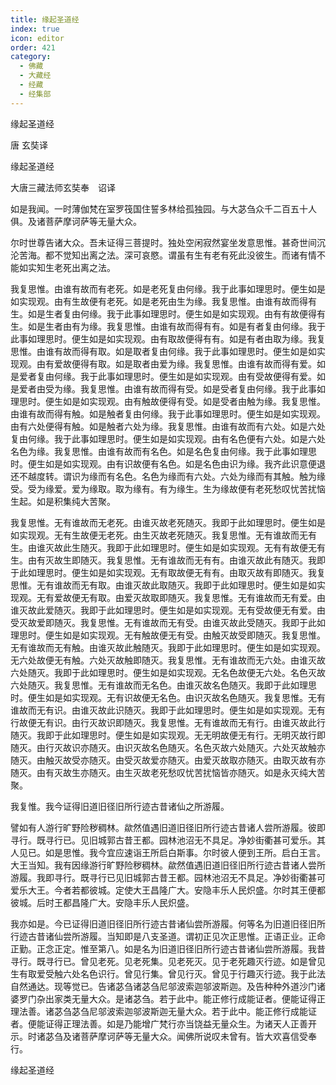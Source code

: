 ```yaml
---
title: 缘起圣道经
index: true
icon: editor
order: 421
category:
  - 佛藏
  - 大藏经
  - 经藏
  - 经集部
---
```


  缘起圣道经  

唐 玄奘译  

缘起圣道经  

大唐三藏法师玄奘奉　诏译  

如是我闻。一时薄伽梵在室罗筏国住誓多林给孤独园。与大苾刍众千二百五十人俱。及诸菩萨摩诃萨等无量大众。  

尔时世尊告诸大众。吾未证得三菩提时。独处空闲寂然宴坐发意思惟。甚奇世间沉沦苦海。都不觉知出离之法。深可哀愍。谓虽有生有老有死此没彼生。而诸有情不能如实知生老死出离之法。  

我复思惟。由谁有故而有老死。如是老死复由何缘。我于此事如理思时。便生如是如实现观。由有生故便有老死。如是老死由生为缘。我复思惟。由谁有故而得有生。如是生者复由何缘。我于此事如理思时。便生如是如实现观。由有有故便得有生。如是生者由有为缘。我复思惟。由谁有故而得有有。如是有者复由何缘。我于此事如理思时。便生如是如实现观。由有取故便得有有。如是有者由取为缘。我复思惟。由谁有故而得有取。如是取者复由何缘。我于此事如理思时。便生如是如实现观。由有爱故便得有取。如是取者由爱为缘。我复思惟。由谁有故而得有爱。如是爱者复由何缘。我于此事如理思时。便生如是如实现观。由有受故便得有爱。如是爱者由受为缘。我复思惟。由谁有故而得有受。如是受者复由何缘。我于此事如理思时。便生如是如实现观。由有触故便得有受。如是受者由触为缘。我复思惟。由谁有故而得有触。如是触者复由何缘。我于此事如理思时。便生如是如实现观。由有六处便得有触。如是触者六处为缘。我复思惟。由谁有故而有六处。如是六处复由何缘。我于此事如理思时。便生如是如实现观。由有名色便有六处。如是六处名色为缘。我复思惟。由谁有故而有名色。如是名色复由何缘。我于此事如理思时。便生如是如实现观。由有识故便有名色。如是名色由识为缘。我齐此识意便退还不越度转。谓识为缘而有名色。名色为缘而有六处。六处为缘而有其触。触为缘受。受为缘爱。爱为缘取。取为缘有。有为缘生。生为缘故便有老死愁叹忧苦扰恼生起。如是积集纯大苦聚。  

我复思惟。无有谁故而无老死。由谁灭故老死随灭。我即于此如理思时。便生如是如实现观。无有生故便无老死。由生灭故老死随灭。我复思惟。无有谁故而无有生。由谁灭故此生随灭。我即于此如理思时。便生如是如实现观。无有有故便无有生。由有灭故生即随灭。我复思惟。无有谁故而无有有。由谁灭故此有随灭。我即于此如理思时。便生如是如实现观。无有取故便无有有。由取灭故有即随灭。我复思惟。无有谁故而无有取。由谁灭故此取随灭。我即于此如理思时。便生如是如实现观。无有爱故便无有取。由爱灭故取即随灭。我复思惟。无有谁故而无有爱。由谁灭故此爱随灭。我即于此如理思时。便生如是如实现观。无有受故便无有爱。由受灭故爱即随灭。我复思惟。无有谁故而无有受。由谁灭故此受随灭。我即于此如理思时。便生如是如实现观。无有触故便无有受。由触灭故受即随灭。我复思惟。无有谁故而无有触。由谁灭故此触随灭。我即于此如理思时。便生如是如实现观。无六处故便无有触。六处灭故触即随灭。我复思惟。无有谁故而无六处。由谁灭故六处随灭。我即于此如理思时。便生如是如实现观。无名色故便无六处。名色灭故六处随灭。我复思惟。无有谁故而无名色。由谁灭故名色随灭。我即于此如理思时。便生如是如实现观。无有识故便无名色。由识灭故名色随灭。我复思惟。无有谁故而无有识。由谁灭故此识随灭。我即于此如理思时。便生如是如实现观。无有行故便无有识。由行灭故识即随灭。我复思惟。无有谁故而无有行。由谁灭故此行随灭。我即于此如理思时。便生如是如实现观。无无明故便无有行。无明灭故行即随灭。由行灭故识亦随灭。由识灭故名色随灭。名色灭故六处随灭。六处灭故触亦随灭。由触灭故受亦随灭。由受灭故爱亦随灭。由爱灭故取亦随灭。由取灭故有亦随灭。由有灭故生亦随灭。由生灭故老死愁叹忧苦扰恼皆亦随灭。如是永灭纯大苦聚。  

我复惟。我今证得旧道旧径旧所行迹古昔诸仙之所游履。  

譬如有人游行旷野险秽稠林。歘然值遇旧道旧径旧所行迹古昔诸人尝所游履。彼即寻行。既寻行已。见旧城郭古昔王都。园林池沼无不具足。净妙街衢甚可爱乐。其人见已。如是思惟。我今宜应速诣王所启白斯事。尔时彼人便到王所。启白王言。大王当知。我有因缘游行旷野险秽稠林。歘然值遇旧道旧径旧所行迹古昔诸人尝所游履。我即寻行。既寻行已见旧城郭古昔王都。园林池沼无不具足。净妙街衢甚可爱乐大王。今者若都彼城。定使大王昌隆广大。安隐丰乐人民炽盛。尔时其王便都彼城。后时王都昌隆广大。安隐丰乐人民炽盛。  

我亦如是。今已证得旧道旧径旧所行迹古昔诸仙尝所游履。何等名为旧道旧径旧所行迹古昔诸仙尝所游履。当知即是八支圣道。谓初正见次正思惟。正语正业。正命正勤。正念正定。惟至第八。如是名为旧道旧径旧所行迹古昔诸仙尝所游履。我昔寻行。既寻行已。曾见老死。见老死集。见老死灭。见于老死趣灭行迹。如是曾见生有取爱受触六处名色识行。曾见行集。曾见行灭。曾见于行趣灭行迹。我于此法自然通达。现等觉已。告诸苾刍诸苾刍尼邬波索迦邬波斯迦。及告种种外道沙门诸婆罗门杂出家类无量大众。是诸苾刍。若于此中。能正修行成能证者。便能证得正理法善。诸苾刍苾刍尼邬波索迦邬波斯迦无量大众。若于此中。能正修行成能证者。便能证得正理法善。如是乃能增广梵行亦当饶益无量众生。为诸天人正善开示。时诸苾刍及诸菩萨摩诃萨等无量大众。闻佛所说叹未曾有。皆大欢喜信受奉行。  

缘起圣道经  

